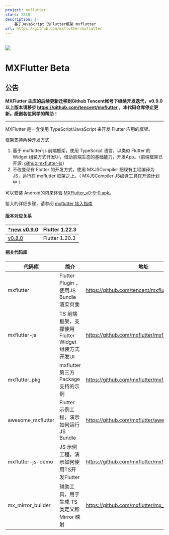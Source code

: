 ```yaml
---
project: mxflutter
stars: 2818
description: |-
    基于JavaScript 的Flutter框架 mxflutter
url: https://github.com/mxflutter/mxflutter
---
```


![](http://pub.idqqimg.com/pc/misc/files/20210319/c54881a48c8847559bc80e1c1500dfe4.png)
----


# MXFlutter Beta 

## 公告
**MXFlutter 主库的后续更新迁移到Github Tencent帐号下继续开发迭代，v0.9.0以上版本请移步 https://github.com/tencent/mxflutter ，本代码仓库停止更新。感谢各位同学的帮助！**

---
 MXFlutter 是一套使用 TypeScript/JavaScript 来开发 Flutter 应用的框架。

框架支持两种开发方式
1. 基于 mxflutter-js 前端框架，使用  TypeScript 语言，以类似 Flutter 的 Widget 组装方式开发UI，借助前端生态的基础能力，开发App。（前端框架已开源: [github:mxflutter-js](https://github.com/mxflutter/mxflutter-js)）
2. 不改变现有 Flutter 的开发方式，使用 MXJSCompiler 把现有工程编译为JS，运行在 mxflutter 框架之上。（ MXJSCompiler JS编译工具在开源计划中 ）


可以安装 Android的包来体验  [MXFlutter_v0-9-0.apk](https://github.com/mxflutter/awesome_mxflutter/releases/download/v0.9.0/awesome-mxflutter-0-9-0.apk)。

接入的详细步骤，请参阅 [mxflutter 接入指南](Documentation/接入指南.md)

#### 版本对应关系

| [*new v0.9.0](https://github.com/tencent/mxflutter) | Flutter 1.22.3 |
| --- | --- |
| [v0.8.0](https://github.com/mxflutter/mxflutter) | Flutter 1.20.3  |

#### 相关代码库


| 代码库 | 简介 | 地址 |
| --- | --- | --- |
| mxflutter | Flutter Plugin ，使用JS Bundle 渲染页面 | https://github.com/tencent/mxflutter.git |
| mxflutter-js | TS 前端框架，支撑使用Flutter Widget 组装方式开发UI | https://github.com/mxflutter/mxflutter-js |
| mxflutter_pkg | mxflutter 第三方Package支持的示例 | https://github.com/mxflutter/mxflutter_pkg |
| awesome_mxflutter | Flutter 示例工程，演示如何运行JS Bundle | https://github.com/mxflutter/awesome_mxflutter |
| mxflutter-js-demo | JS 示例工程，演示如何使用TS开发Flutter | https://github.com/mxflutter/mxflutter-js-demo |
| mx_mirror_builder | 辅助工具，用于生成 TS 类定义和 Mirror 映射 | https://github.com/mxflutter/mx_mirror_builder |







